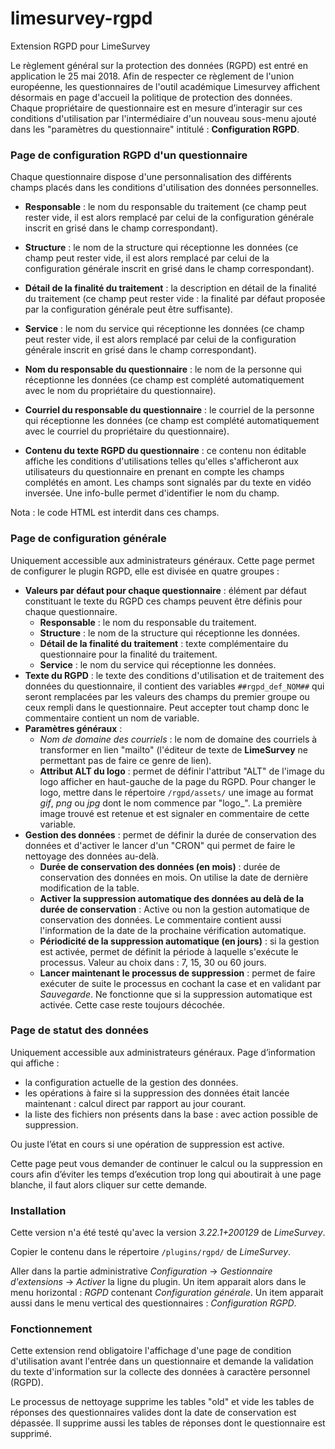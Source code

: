 # limesurvey-rgpd
Extension RGPD pour LimeSurvey

Le règlement général sur la protection des données (RGPD) est entré en application le 25 mai 2018. Afin de respecter ce règlement de l'union européenne, les questionnaires de l'outil académique Limesurvey affichent désormais en page d'accueil la politique de protection des données.
Chaque propriétaire de questionnaire est en mesure d’interagir sur ces conditions d'utilisation par l'intermédiaire d'un nouveau sous-menu ajouté dans les "paramètres du questionnaire" intitulé : **Configuration RGPD**.



### Page de configuration RGPD d'un questionnaire


Chaque questionnaire dispose d'une personnalisation des différents champs placés dans les conditions d'utilisation des données personnelles.

* **Responsable** : le nom du responsable du traitement (ce champ peut rester vide, il est alors remplacé par celui de la configuration générale inscrit en grisé dans le champ correspondant).

* **Structure** : le nom de la structure qui réceptionne les données (ce champ peut rester vide, il est alors remplacé par celui de la configuration générale inscrit en grisé dans le champ correspondant).

* **Détail de la finalité du traitement** : la description en détail de la finalité du traitement (ce champ peut rester vide : la finalité par défaut proposée par la configuration générale peut être suffisante).

* **Service** : le nom du service qui réceptionne les données (ce champ peut rester vide, il est alors remplacé par celui de la configuration générale inscrit en grisé dans le champ correspondant).

* **Nom du responsable du questionnaire** : le nom de la personne qui réceptionne les données (ce champ est complété automatiquement avec le nom du propriétaire du questionnaire).

* **Courriel du responsable du questionnaire** : le courriel de la personne qui réceptionne les données (ce champ est complété automatiquement avec le courriel du propriétaire du questionnaire).

* **Contenu du texte RGPD du questionnaire** : ce contenu non éditable affiche les conditions d'utilisations telles qu'elles s'afficheront aux utilisateurs du questionnaire en prenant en compte les champs complétés en amont. Les champs sont signalés par du texte en vidéo inversée. Une info-bulle permet d'identifier le nom du champ.

Nota : le code HTML est interdit dans ces champs.

### Page de configuration générale

Uniquement accessible aux administrateurs généraux.
Cette page permet de configurer le plugin RGPD, elle est divisée en quatre groupes :
* **Valeurs par défaut pour chaque questionnaire** : élément par défaut constituant le texte du RGPD ces champs peuvent être définis pour chaque questionnaire.
	* **Responsable** : le nom du responsable du traitement.
	* **Structure** : le nom de la structure qui réceptionne les données.
	* **Détail de la finalité du traitement** : texte complémentaire du questionnaire pour la finalité du traitement.
	* **Service** : le nom du service qui réceptionne les données.
* **Texte du RGPD** : le texte des conditions d'utilisation et de traitement des données du questionnaire, il contient des variables `##rgpd_def_NOM##` qui seront remplacées par les valeurs des champs du premier groupe ou ceux rempli dans le questionnaire. Peut accepter tout champ donc le commentaire contient un nom de variable.
* **Paramètres généraux** :
	* *Nom de domaine des courriels* : le nom de domaine des courriels à transformer en lien "mailto" (l'éditeur de texte de **LimeSurvey** ne permettant pas de faire ce genre de lien).
	* **Attribut ALT du logo** : permet de définir l'attribut "ALT" de l'image du logo afficher en haut-gauche de la page du RGPD. Pour changer le logo, mettre dans le répertoire `/rgpd/assets/` une image au format *gif*, *png* ou *jpg* dont le nom commence par "logo_". La première image trouvé est retenue et est signaler en commentaire de cette variable.
* **Gestion des données** : permet de définir la durée de conservation des données et d'activer le lancer d'un "CRON" qui permet de faire le nettoyage des données au-delà.
	* **Durée de conservation des données (en mois)** : durée de conservation des données en mois.  On utilise la date de dernière modification de la table.
	* **Activer la suppression automatique des données au delà de la durée de conservation** : Active ou non la gestion automatique de conservation des données. Le commentaire contient aussi l'information de la date de la prochaine vérification automatique.
	* **Périodicité de la suppression automatique (en jours)** : si la gestion est activée, permet de définit la période à laquelle s'exécute le processus. Valeur au choix dans : 7, 15, 30 ou 60 jours.
	* **Lancer maintenant le processus de suppression** : permet de faire exécuter de suite le processus en cochant la case et en validant par *Sauvegarde*. Ne fonctionne que si la suppression automatique est activée. Cette case reste toujours décochée.

### Page de statut des données

Uniquement accessible aux administrateurs généraux.
Page d’information qui affiche :
* la configuration actuelle de la gestion des données.
* les opérations à faire si la suppression des données était lancée maintenant : calcul direct par rapport au jour courant.
* la liste des fichiers non présents dans la base : avec action possible de suppression.

Ou juste l’état en cours si une opération de suppression est active.

Cette page peut vous demander de continuer le calcul ou la suppression en cours afin d’éviter les temps d’exécution trop long qui aboutirait à une page blanche, il faut alors cliquer sur cette demande.


### Installation

Cette version n'a été testé qu'avec la version *3.22.1+200129* de *LimeSurvey*.

Copier le contenu dans le répertoire `/plugins/rgpd/` de *LimeSurvey*.

Aller dans la partie administrative *Configuration* -> *Gestionnaire d'extensions* -> *Activer* la ligne du plugin. Un item apparait alors dans le menu horizontal : *RGPD* contenant *Configuration générale*. Un item apparait aussi dans le menu vertical des questionnaires : *Configuration RGPD*.

### Fonctionnement

Cette extension rend obligatoire l'affichage d'une page de condition d'utilisation avant l'entrée dans un questionnaire et demande la validation du texte d'information sur la collecte des données à caractère personnel (RGPD).

Le processus de nettoyage supprime les tables "old" et vide les tables de réponses des questionnaires valides dont la date de conservation est dépassée. Il supprime aussi les tables de réponses dont le questionnaire est supprimé.
